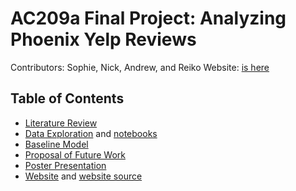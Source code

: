 # AC209a Final Project: Analyzing Phoenix Yelp Reviews

Contributors: Sophie, Nick, Andrew, and Reiko
Website: [is here](http://yelp-challenge-ac209a-website.s3-website-us-east-1.amazonaws.com/)

## Table of Contents

- [Literature Review](./literature_review/literature_review.pdf)
- [Data Exploration](./data_exploration/data_exploration.pdf) and [notebooks](./data_exploration)
- [Baseline Model](./baseline_model/baseline_models.ipynb)
- [Proposal of Future Work](./proposal_future_work/proposal_future_work.pdf)
- [Poster Presentation](./poster_presentation/poster_presentation.pdf)
- [Website](http://yelp-challenge-ac209a-website.s3-website-us-east-1.amazonaws.com) and [website source](./website)
